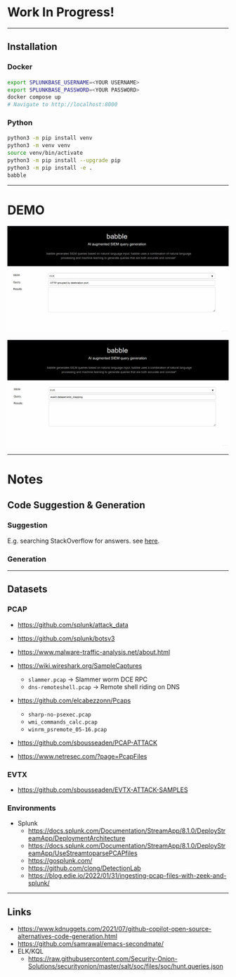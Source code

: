 # Work In Progress!
---
## Installation

### Docker

```bash
export SPLUNKBASE_USERNAME=<YOUR USERNAME>
export SPLUNKBASE_PASSWORD=<YOUR PASSWORD>
docker compose up
# Navigate to http://localhost:8000
```


### Python

```bash
python3 -m pip install venv
python3 -m venv venv
source venv/bin/activate
python3 -m pip install --upgrade pip
python3 -m pip install -e .
babble
```


---
# DEMO

![](docs/assets/babble-test-2.gif)

![](docs/assets/babble-test-1.gif)


---
# Notes

## Code Suggestion & Generation

### Suggestion
E.g. searching StackOverflow for answers. see [here](https://github.com/hieunc229/copilot-clone/).


### Generation

---
## Datasets
### PCAP
  - https://github.com/splunk/attack_data
  - https://github.com/splunk/botsv3
  - https://www.malware-traffic-analysis.net/about.html

  - https://wiki.wireshark.org/SampleCaptures
    - `slammer.pcap` -> Slammer worm DCE RPC
    - `dns-remoteshell.pcap` -> Remote shell riding on DNS

  - https://github.com/elcabezzonn/Pcaps
    - `sharp-no-psexec.pcap`
    - `wmi_commands_calc.pcap`
    - `winrm_psremote_05-16.pcap`

  - https://github.com/sbousseaden/PCAP-ATTACK

  - https://www.netresec.com/?page=PcapFiles


### EVTX
  - https://github.com/sbousseaden/EVTX-ATTACK-SAMPLES


### Environments
  - Splunk
    - https://docs.splunk.com/Documentation/StreamApp/8.1.0/DeployStreamApp/DeploymentArchitecture
    - https://docs.splunk.com/Documentation/StreamApp/8.1.0/DeployStreamApp/UseStreamtoparsePCAPfiles
    - https://gosplunk.com/
    - https://github.com/clong/DetectionLab
    - https://blog.edie.io/2022/01/31/ingesting-pcap-files-with-zeek-and-splunk/


---
## Links
  - https://www.kdnuggets.com/2021/07/github-copilot-open-source-alternatives-code-generation.html
  - https://github.com/samrawal/emacs-secondmate/
  - ELK/KQL
    - https://raw.githubusercontent.com/Security-Onion-Solutions/securityonion/master/salt/soc/files/soc/hunt.queries.json
